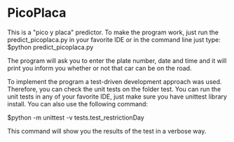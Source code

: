 # PicoPlaca
This is a "pico y placa" predictor. To make the program work, just run the predict_picoplaca.py in your favorite IDE or in the
command line just type:
$python predict_picoplaca.py

The program will ask you to enter the plate number, date and time and it will print you inform you whether or not that car can be on the road.

To implement the program a test-driven development approach was used. Therefore, you can check the unit tests on the folder test. 
You can run the unit tests in any of your favorite IDE, just make sure you have unittest library install. You can also use the following command:

$python -m unittest -v tests.test_restrictionDay

This command will show you the results of the test in a verbose way.
